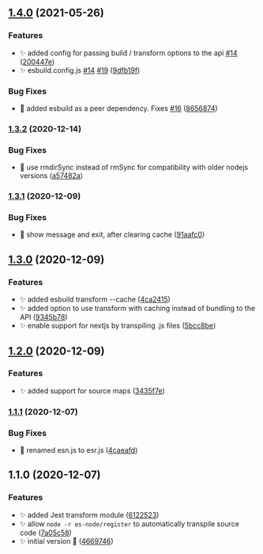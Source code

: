 ## [1.4.0](https://github.com/folke/esbuild-runner/compare/1.3.2...1.4.0) (2021-05-26)


### Features

* ✨ added config for passing build / transform options to the api [#14](https://github.com/folke/esbuild-runner/issues/14) ([200447e](https://github.com/folke/esbuild-runner/commit/200447e143d59cb263e2a7e51c10666fd1b05feb))
* ✨ esbuild.config.js [#14](https://github.com/folke/esbuild-runner/issues/14) [#19](https://github.com/folke/esbuild-runner/issues/19) ([9dfb19f](https://github.com/folke/esbuild-runner/commit/9dfb19f8fdead4d56abe4b70fe16bde745fd4d9c))


### Bug Fixes

* 🐛 added esbuild as a peer dependency. Fixes [#16](https://github.com/folke/esbuild-runner/issues/16) ([8656874](https://github.com/folke/esbuild-runner/commit/865687436b3a43c5c175d9c852cfc096c45e2735))

### [1.3.2](https://github.com/folke/esbuild-runner/compare/1.3.1...1.3.2) (2020-12-14)


### Bug Fixes

* 🐛 use rmdirSync instead of rmSync for compatibility with older nodejs versions ([a57482a](https://github.com/folke/esbuild-runner/commit/a57482a86345be3adb1f1598828de82261ce08a6))

### [1.3.1](https://github.com/folke/esbuild-runner/compare/1.3.0...1.3.1) (2020-12-09)


### Bug Fixes

* 🐛 show message and exit, after clearing cache ([91aafc0](https://github.com/folke/esbuild-runner/commit/91aafc00b552a7f665f1bce25363c412cf153f92))

## [1.3.0](https://github.com/folke/esbuild-runner/compare/1.2.0...1.3.0) (2020-12-09)


### Features

* ✨ added esbuild transform --cache ([4ca2415](https://github.com/folke/esbuild-runner/commit/4ca241533d52b7a94388293ad26087f6bbfa0c32))
* ✨ added option to use transform with caching instead of bundling to the API ([9345b78](https://github.com/folke/esbuild-runner/commit/9345b7838a9733c6b567aefe34aabf6500597674))
* ✨ enable support for nextjs by transpiling .js files ([5bcc8be](https://github.com/folke/esbuild-runner/commit/5bcc8bef1213f078550701d2c874bc4f37ba7b94))

## [1.2.0](https://github.com/folke/esbuild-runner/compare/1.1.1...1.2.0) (2020-12-09)


### Features

* ✨ added support for source maps ([3435f7e](https://github.com/folke/esbuild-runner/commit/3435f7ea02102da8612ba95d9590f0772d58db4d))

### [1.1.1](https://github.com/folke/esbuild-runner/compare/1.1.0...1.1.1) (2020-12-07)


### Bug Fixes

* 🐛 renamed esn.js to esr.js ([4caeafd](https://github.com/folke/esbuild-runner/commit/4caeafd768f0d88dfb1dda5d5ab5d9076ce7acde))

## 1.1.0 (2020-12-07)


### Features

* ✨ added Jest transform module ([6122523](https://github.com/folke/esbuild-runner/commit/61225232f2c7371afb1dd5aefd38229f14ec2e3a))
* ✨ allow `node -r es-node/register` to automatically transpile source code ([7a05c58](https://github.com/folke/esbuild-runner/commit/7a05c58c033537a8da5c1b00464ea3f6adb50870))
* ✨ initial version 🎉 ([4669746](https://github.com/folke/esbuild-runner/commit/466974606b4b727f54f1fb12adb01573c6e13b16))

